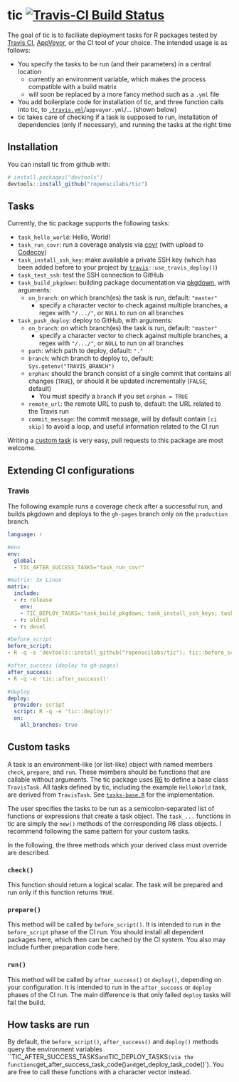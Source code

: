 # tic [![Travis-CI Build Status](https://travis-ci.org/krlmlr/tic.svg?branch=master)](https://travis-ci.org/krlmlr/tic)

The goal of tic is to faciliate deployment tasks for R packages tested by [Travis CI](https://travis-ci.org), [AppVeyor](https://www.appveyor.com/), or the CI tool of your choice.
The intended usage is as follows:
- You specify the tasks to be run (and their parameters) in a central location
    - currently an environment variable, which makes the process compatible with a build matrix
    - will soon be replaced by a more fancy method such as a `.yml` file
- You add boilerplate code for installation of tic, and three function calls into tic, to [`.travis.yml`](#travis)/`appveyor.yml`/... (shown below)
- tic takes care of checking if a task is supposed to run, installation of dependencies (only if necessary), and running the tasks at the right time

## Installation

You can install tic from github with:

``` r
# install.packages("devtools")
devtools::install_github("ropenscilabs/tic")
```


## Tasks

Currently, the tic package supports the following tasks:

- `task_hello_world`: Hello, World!
- `task_run_covr`: run a coverage analysis via [covr](https://github.com/jimhester/covr) (with upload to [Codecov](https://codecov.io/gh))
- `task_install_ssh_key`: make available a private SSH key (which has been added before to your project by [`travis`](https://github.com/ropenscilabs/travis)`::use_travis_deploy()`)
- `task_test_ssh`: test the SSH connection to GitHub
- `task_build_pkgdown`: building package documentation via [pkgdown](https://github.com/hadley/pkgdown), with arguments:
    - `on_branch`: on which branch(es) the task is run, default: `"master"`
        - specify a character vector to check against multiple branches, a regex with `"/.../"`, or `NULL` to run on all branches
- `task_push_deploy`: deploy to GitHub, with arguments:
    - `on_branch`: on which branch(es) the task is run, default: `"master"`
        - specify a character vector to check against multiple branches, a regex with `"/.../"`, or `NULL` to run on all branches
    - `path`: which path to deploy, default: `"."`
    - `branch`: which branch to deploy to, default: `Sys.getenv("TRAVIS_BRANCH")`
    - `orphan`: should the branch consist of a single commit that contains all changes (`TRUE`), or should it be updated incrementally (`FALSE`, default)
        - You must specify a `branch` if you set `orphan = TRUE`
    - `remote_url`: the remote URL to push to, default: the URL related to the Travis run
    - `commit_message`: the commit message, will by default contain `[ci skip]` to avoid a loop, and useful information related to the CI run

Writing a [custom task](#custom-tasks) is very easy, pull requests to this package are most welcome.


## Extending CI configurations

### Travis

The following example runs a coverage check after a successful run, and builds pkgdown and deploys to the `gh-pages` branch only on the `production` branch.

```yml
language: r

#env
env:
  global:
  - TIC_AFTER_SUCCESS_TASKS="task_run_covr"

#matrix: 3x Linux
matrix:
  include:
  - r: release
    env:
    - TIC_DEPLOY_TASKS="task_build_pkgdown; task_install_ssh_keys; task_test_ssh; task_push_deploy(path = 'docs', branch = 'gh-pages', on_branch = 'production')"
  - r: oldrel
  - r: devel

#before_script
before_script:
- R -q -e 'devtools::install_github("ropenscilabs/tic"); tic::before_script()'

#after_success (deploy to gh-pages)
after_success:
- R -q -e 'tic::after_success()'

#deploy
deploy:
  provider: script
  script: R -q -e 'tic::deploy()'
  on:
    all_branches: true
```


## Custom tasks

A task is an environment-like (or list-like) object with named members `check`, `prepare`, and `run`.
These members should be functions that are callable without arguments.
The tic package uses [R6](https://github.com/wch/R6) to define a base class `TravisTask`.
All tasks defined by tic, including the example `HelloWorld` task, are derived from `TravisTask`.
See [`tasks-base.R`](https://github.com/krlmlr/tic/blob/master/R/tasks-base.R) for the implementation.

The user specifies the tasks to be run as a semicolon-separated list of functions or expressions that create a task object.
The `task_...` functions in tic are simply the `new()` methods of the corresponding R6 class objects.
I recommend following the same pattern for your custom tasks.

In the following, the three methods which your derived class must override are described.

### `check()`

This function should return a logical scalar.
The task will be prepared and run only if this function returns `TRUE`.


### `prepare()`

This method will be called by `before_script()`.
It is intended to run in the `before_script` phase of the CI run.
You should install all dependent packages here, which then can be cached by the CI system.
You also may include further preparation code here.


### `run()`

This method will be called by `after_success()` or `deploy()`,
depending on your configuration.
It is intended to run in the `after_success` or `deploy` phases of the CI run.
The main difference is that only failed `deploy` tasks will fail the build.


## How tasks are run

By default, the `before_script()`, `after_success()` and `deploy()` methods query the environment variables ``TIC_AFTER_SUCCESS_TASKS` and `TIC_DEPLOY_TASKS` (via the functions `get_after_success_task_code()` and `get_deploy_task_code()`).
You are free to call these functions with a character vector instead.
